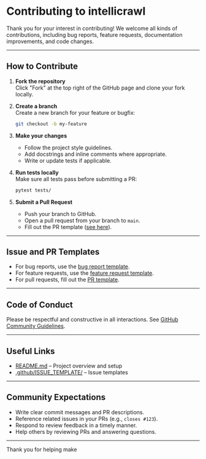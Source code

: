 # Contributing to intellicrawl

Thank you for your interest in contributing! We welcome all kinds of contributions, including bug reports, feature requests, documentation improvements, and code changes.

---

## How to Contribute

1. **Fork the repository**  
   Click "Fork" at the top right of the GitHub page and clone your fork locally.

2. **Create a branch**  
   Create a new branch for your feature or bugfix:
   ```sh
   git checkout -b my-feature
   ```

3. **Make your changes**  
   - Follow the project style guidelines.
   - Add docstrings and inline comments where appropriate.
   - Write or update tests if applicable.

4. **Run tests locally**  
   Make sure all tests pass before submitting a PR:
   ```sh
   pytest tests/
   ```

5. **Submit a Pull Request**  
   - Push your branch to GitHub.
   - Open a pull request from your branch to `main`.
   - Fill out the PR template ([see here](.github/PULL_REQUEST_TEMPLATE.md)).

---

## Issue and PR Templates

- For bug reports, use the [bug report template](.github/ISSUE_TEMPLATE/bug_report.md).
- For feature requests, use the [feature request template](.github/ISSUE_TEMPLATE/feature_request.md).
- For pull requests, fill out the [PR template](.github/PULL_REQUEST_TEMPLATE.md).

---

## Code of Conduct

Please be respectful and constructive in all interactions. See [GitHub Community Guidelines](https://docs.github.com/en/site-policy/github-terms/github-community-guidelines).

---

## Useful Links

- [README.md](README.md) – Project overview and setup
- [.github/ISSUE_TEMPLATE/](.github/ISSUE_TEMPLATE/) – Issue templates

---

## Community Expectations

- Write clear commit messages and PR descriptions.
- Reference related issues in your PRs (e.g., `closes #123`).
- Respond to review feedback in a timely manner.
- Help others by reviewing PRs and answering questions.

---

Thank you for helping make
